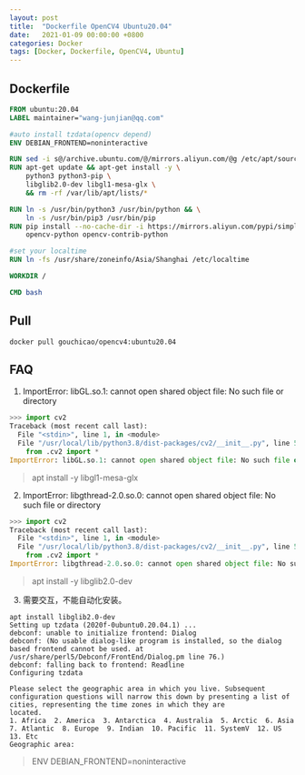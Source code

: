 ```yaml
---
layout: post
title:  "Dockerfile OpenCV4 Ubuntu20.04"
date:   2021-01-09 00:00:00 +0800
categories: Docker
tags: [Docker, Dockerfile, OpenCV4, Ubuntu]
---
```


## Dockerfile
```dockerfile
FROM ubuntu:20.04
LABEL maintainer="wang-junjian@qq.com"

#auto install tzdata(opencv depend)
ENV DEBIAN_FRONTEND=noninteractive

RUN sed -i s@/archive.ubuntu.com/@/mirrors.aliyun.com/@g /etc/apt/sources.list
RUN apt-get update && apt-get install -y \
    python3 python3-pip \
    libglib2.0-dev libgl1-mesa-glx \
    && rm -rf /var/lib/apt/lists/*

RUN ln -s /usr/bin/python3 /usr/bin/python && \
    ln -s /usr/bin/pip3 /usr/bin/pip
RUN pip install --no-cache-dir -i https://mirrors.aliyun.com/pypi/simple/ \
    opencv-python opencv-contrib-python

#set your localtime
RUN ln -fs /usr/share/zoneinfo/Asia/Shanghai /etc/localtime

WORKDIR /

CMD bash
```

## Pull
```shell
docker pull gouchicao/opencv4:ubuntu20.04
```

## FAQ
1. ImportError: libGL.so.1: cannot open shared object file: No such file or directory
```py
>>> import cv2
Traceback (most recent call last):
  File "<stdin>", line 1, in <module>
  File "/usr/local/lib/python3.8/dist-packages/cv2/__init__.py", line 5, in <module>
    from .cv2 import *
ImportError: libGL.so.1: cannot open shared object file: No such file or directory
```
> apt install -y libgl1-mesa-glx

2. ImportError: libgthread-2.0.so.0: cannot open shared object file: No such file or directory
```py
>>> import cv2
Traceback (most recent call last):
  File "<stdin>", line 1, in <module>
  File "/usr/local/lib/python3.8/dist-packages/cv2/__init__.py", line 5, in <module>
    from .cv2 import *
ImportError: libgthread-2.0.so.0: cannot open shared object file: No such file or directory
```
> apt install -y libglib2.0-dev

3. 需要交互，不能自动化安装。
```shell
apt install libglib2.0-dev 
Setting up tzdata (2020f-0ubuntu0.20.04.1) ...
debconf: unable to initialize frontend: Dialog
debconf: (No usable dialog-like program is installed, so the dialog based frontend cannot be used. at /usr/share/perl5/Debconf/FrontEnd/Dialog.pm line 76.)
debconf: falling back to frontend: Readline
Configuring tzdata

Please select the geographic area in which you live. Subsequent configuration questions will narrow this down by presenting a list of cities, representing the time zones in which they are
located.
1. Africa  2. America  3. Antarctica  4. Australia  5. Arctic  6. Asia  7. Atlantic  8. Europe  9. Indian  10. Pacific  11. SystemV  12. US  13. Etc
Geographic area: 
```
> ENV DEBIAN_FRONTEND=noninteractive
